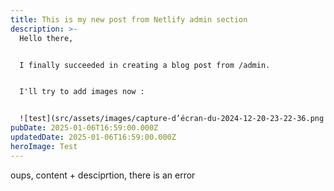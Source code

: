 ```yaml
---
title: This is my new post from Netlify admin section
description: >-
  Hello there, 


  I finally succeeded in creating a blog post from /admin. 


  I'll try to add images now : 


  ![test](src/assets/images/capture-d’écran-du-2024-12-20-23-22-36.png "this is my image")
pubDate: 2025-01-06T16:59:00.000Z
updatedDate: 2025-01-06T16:59:00.000Z
heroImage: Test
---
```

oups, content + desciprtion, there is an error
